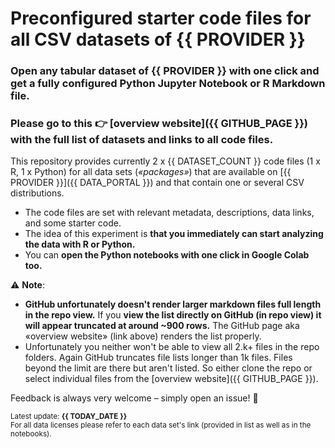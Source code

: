# Preconfigured starter code files for all CSV datasets of {{ PROVIDER }}

### Open any tabular dataset of {{ PROVIDER }} with one click and get a fully configured Python Jupyter Notebook or R Markdown file. 

### Please go to this 👉 **[overview website]({{ GITHUB_PAGE }}) with the full list of datasets and links to all code files**. 

This repository provides currently 2 x {{ DATASET_COUNT }} code files (1 x R, 1 x Python) for all data sets (*«packages»*) that are available on [{{ PROVIDER }}]({{ DATA_PORTAL }}) and that contain one or several CSV distributions.

- The code files are set with relevant metadata, descriptions, data links, and some starter code. 
- The idea of this experiment is **that you immediately can start analyzing the data with R or Python.** 
- You can **open the Python notebooks with one click in Google Colab too.**

⚠️ **Note**: 
- **GitHub unfortunately doesn't render larger markdown files full length in the repo view.** If you **view the list directly on GitHub (in repo view) it will appear truncated at around ~900 rows.** The GitHub page aka «overview website» (link above) renders the list properly. 
- Unfortunately you neither won't be able to view all 2.k+ files in the repo folders. Again GitHub truncates file lists longer than 1k files. Files beyond the limit are there but aren't listed. So either clone the repo or select individual files from the [overview website]({{ GITHUB_PAGE }}).


Feedback is always very welcome – simply open an issue! 🙌

<sub>Latest update: **{{ TODAY_DATE }}**</sub><br>
<sub>For all data licenses please refer to each data set's link (provided in list as well as in the notebooks).</sub>

